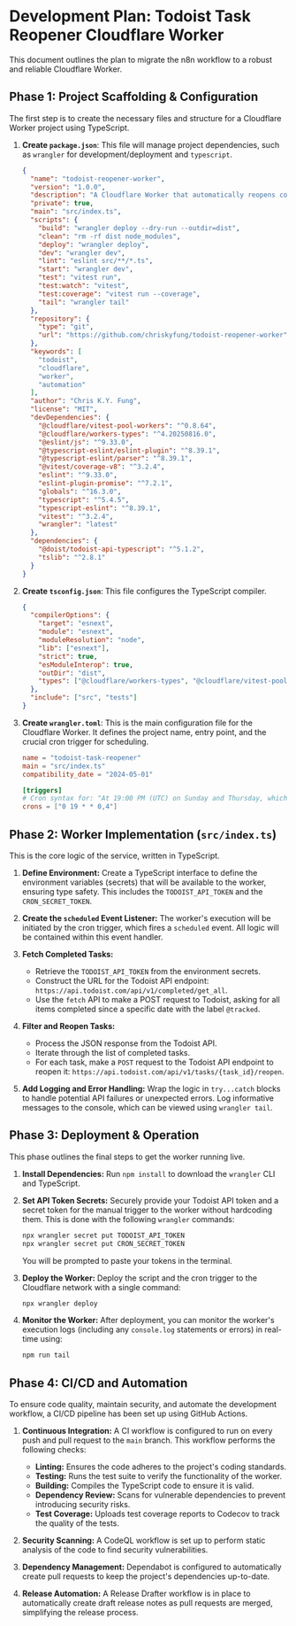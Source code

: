 # Development Plan: Todoist Task Reopener Cloudflare Worker

This document outlines the plan to migrate the n8n workflow to a robust and reliable Cloudflare Worker.

## Phase 1: Project Scaffolding & Configuration

The first step is to create the necessary files and structure for a Cloudflare Worker project using TypeScript.

1. **Create `package.json`**: This file will manage project dependencies, such as `wrangler` for development/deployment and `typescript`.

    ```json
    {
      "name": "todoist-reopener-worker",
      "version": "1.0.0",
      "description": "A Cloudflare Worker that automatically reopens completed Todoist tasks.",
      "private": true,
      "main": "src/index.ts",
      "scripts": {
        "build": "wrangler deploy --dry-run --outdir=dist",
        "clean": "rm -rf dist node_modules",
        "deploy": "wrangler deploy",
        "dev": "wrangler dev",
        "lint": "eslint src/**/*.ts",
        "start": "wrangler dev",
        "test": "vitest run",
        "test:watch": "vitest",
        "test:coverage": "vitest run --coverage",
        "tail": "wrangler tail"
      },
      "repository": {
        "type": "git",
        "url": "https://github.com/chriskyfung/todoist-reopener-worker"
      },
      "keywords": [
        "todoist",
        "cloudflare",
        "worker",
        "automation"
      ],
      "author": "Chris K.Y. Fung",
      "license": "MIT",
      "devDependencies": {
        "@cloudflare/vitest-pool-workers": "^0.8.64",
        "@cloudflare/workers-types": "^4.20250816.0",
        "@eslint/js": "^9.33.0",
        "@typescript-eslint/eslint-plugin": "^8.39.1",
        "@typescript-eslint/parser": "^8.39.1",
        "@vitest/coverage-v8": "^3.2.4",
        "eslint": "^9.33.0",
        "eslint-plugin-promise": "^7.2.1",
        "globals": "^16.3.0",
        "typescript": "^5.4.5",
        "typescript-eslint": "^8.39.1",
        "vitest": "^3.2.4",
        "wrangler": "latest"
      },
      "dependencies": {
        "@doist/todoist-api-typescript": "^5.1.2",
        "tslib": "^2.8.1"
      }
    }
    ```

2. **Create `tsconfig.json`**: This file configures the TypeScript compiler.

    ```json
    {
      "compilerOptions": {
        "target": "esnext",
        "module": "esnext",
        "moduleResolution": "node",
        "lib": ["esnext"],
        "strict": true,
        "esModuleInterop": true,
        "outDir": "dist",
        "types": ["@cloudflare/workers-types", "@cloudflare/vitest-pool-workers"]
      },
      "include": ["src", "tests"]
    }
    ```

3. **Create `wrangler.toml`**: This is the main configuration file for the Cloudflare Worker. It defines the project name, entry point, and the crucial cron trigger for scheduling.

    ```toml
    name = "todoist-task-reopener"
    main = "src/index.ts"
    compatibility_date = "2024-05-01"

    [triggers]
    # Cron syntax for: "At 19:00 PM (UTC) on Sunday and Thursday, which is 03:00 AM (Asia/Hong_Kong) on Monday and Friday."
    crons = ["0 19 * * 0,4"]
    ```

## Phase 2: Worker Implementation (`src/index.ts`)

This is the core logic of the service, written in TypeScript.

1. **Define Environment:** Create a TypeScript interface to define the environment variables (secrets) that will be available to the worker, ensuring type safety. This includes the `TODOIST_API_TOKEN` and the `CRON_SECRET_TOKEN`.

2. **Create the `scheduled` Event Listener:** The worker's execution will be initiated by the cron trigger, which fires a `scheduled` event. All logic will be contained within this event handler.

3. **Fetch Completed Tasks:**
    * Retrieve the `TODOIST_API_TOKEN` from the environment secrets.
    * Construct the URL for the Todoist API endpoint: `https://api.todoist.com/api/v1/completed/get_all`.
    * Use the `fetch` API to make a POST request to Todoist, asking for all items completed since a specific date with the label `@tracked`.

4. **Filter and Reopen Tasks:**
    * Process the JSON response from the Todoist API.
    * Iterate through the list of completed tasks.
    * For each task, make a `POST` request to the Todoist API endpoint to reopen it: `https://api.todoist.com/api/v1/tasks/{task_id}/reopen`.

5. **Add Logging and Error Handling:** Wrap the logic in `try...catch` blocks to handle potential API failures or unexpected errors. Log informative messages to the console, which can be viewed using `wrangler tail`.

## Phase 3: Deployment & Operation

This phase outlines the final steps to get the worker running live.

1. **Install Dependencies:** Run `npm install` to download the `wrangler` CLI and TypeScript.

2. **Set API Token Secrets:** Securely provide your Todoist API token and a secret token for the manual trigger to the worker without hardcoding them. This is done with the following `wrangler` commands:

    ```bash
    npx wrangler secret put TODOIST_API_TOKEN
    npx wrangler secret put CRON_SECRET_TOKEN
    ```

    You will be prompted to paste your tokens in the terminal.

3. **Deploy the Worker:** Deploy the script and the cron trigger to the Cloudflare network with a single command:

    ```bash
    npx wrangler deploy
    ```

4. **Monitor the Worker:** After deployment, you can monitor the worker's execution logs (including any `console.log` statements or errors) in real-time using:

    ```bash
    npm run tail
    ```

## Phase 4: CI/CD and Automation

To ensure code quality, maintain security, and automate the development workflow, a CI/CD pipeline has been set up using GitHub Actions.

1.  **Continuous Integration:** A CI workflow is configured to run on every push and pull request to the `main` branch. This workflow performs the following checks:
    *   **Linting:** Ensures the code adheres to the project's coding standards.
    *   **Testing:** Runs the test suite to verify the functionality of the worker.
    *   **Building:** Compiles the TypeScript code to ensure it is valid.
    *   **Dependency Review:** Scans for vulnerable dependencies to prevent introducing security risks.
    *   **Test Coverage:** Uploads test coverage reports to Codecov to track the quality of the tests.

2.  **Security Scanning:** A CodeQL workflow is set up to perform static analysis of the code to find security vulnerabilities.

3.  **Dependency Management:** Dependabot is configured to automatically create pull requests to keep the project's dependencies up-to-date.

4.  **Release Automation:** A Release Drafter workflow is in place to automatically create draft release notes as pull requests are merged, simplifying the release process.